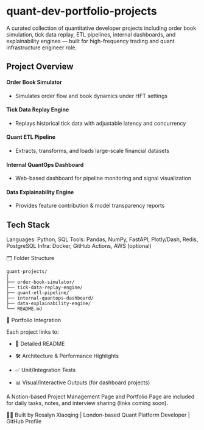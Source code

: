 # quant-dev-portfolio-projects
A curated collection of quantitative developer projects including order book simulation, tick data replay, ETL pipelines, internal dashboards, and explainability engines — built for high-frequency trading and quant infrastructure engineer role. 

## Project Overview

#### Order Book Simulator
- Simulates order flow and book dynamics under HFT settings

#### Tick Data Replay Engine
- Replays historical tick data with adjustable latency and concurrency

#### Quant ETL Pipeline
- Extracts, transforms, and loads large-scale financial datasets

#### Internal QuantOps Dashboard
- Web-based dashboard for pipeline monitoring and signal visualization

#### Data Explainability Engine
- Provides feature contribution & model transparency reports

## Tech Stack
Languages: Python, SQL
Tools: Pandas, NumPy, FastAPI, Plotly/Dash, Redis, PostgreSQL
Infra: Docker, GitHub Actions, AWS (optional)

🗂️ Folder Structure

```
quant-projects/
│
├── order-book-simulator/
├── tick-data-replay-engine/
├── quant-etl-pipeline/
├── internal-quantops-dashboard/
├── data-explainability-engine/
└── README.md
```

🔗 Portfolio Integration

Each project links to:

- 📄 Detailed README

- 🛠 Architecture & Performance Highlights

- ✅ Unit/Integration Tests

- 📊 Visual/Interactive Outputs (for dashboard projects)

A Notion-based Project Management Page and Portfolio Page are included for daily tasks, notes, and interview sharing (links coming soon).

🧑‍💻 Built by Rosalyn Xiaoqing | London-based Quant Platform Developer | GitHub Profile 
